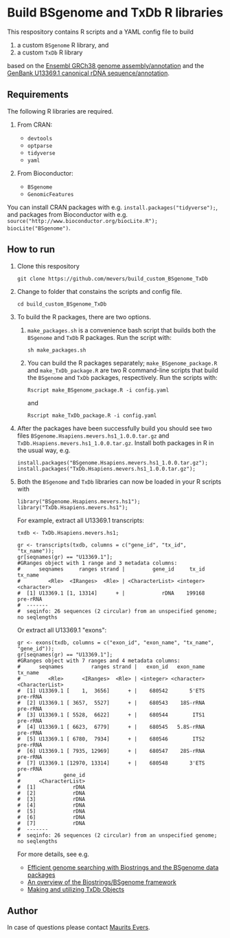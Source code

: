 # Build BSgenome and TxDb R libraries

This respository contains R scripts and a YAML config file to build

1. a custom `BSgenome` R library, and
2. a custom `TxDb` R library

based on the [Ensembl GRCh38 genome assembly/annotation](ftp://ftp.ensembl.org/pub/release-89) and the [GenBank U13369.1 canonical rDNA sequence/annotation](https://www.ncbi.nlm.nih.gov/nuccore/555853).


## Requirements

The following R libraries are required.

1. From CRAN:

    * `devtools`
    * `optparse`
    * `tidyverse`
    * `yaml`

2. From Bioconductor:

    * `BSgenome`
    * `GenomicFeatures`


You can install CRAN packages with e.g. `install.packages("tidyverse");`, and packages from Bioconductor with e.g. `source("http://www.bioconductor.org/biocLite.R"); biocLite("BSgenome")`.


## How to run

1. Clone this respository

    ```
    git clone https://github.com/mevers/build_custom_BSgenome_TxDb
    ```

2. Change to folder that constains the scripts and config file.

    ```
    cd build_custom_BSgenome_TxDb
    ```

3. To build the R packages, there are two options.

    1. `make_packages.sh` is a convenience bash script that builds both the `BSgenome` and `TxDb` R packages. Run the script with:

        ```
        sh make_packages.sh
        ```

    2. You can build the R packages separately; `make_BSgenome_package.R` and `make_TxDb_package.R` are two R command-line scripts that build the `BSgenome` and `TxDb` packages, respectively. Run the scripts with:

        ```
        Rscript make_BSgenome_package.R -i config.yaml
        ```

        and

        ```
        Rscript make_TxDb_package.R -i config.yaml
        ```

4. After the packages have been successfully build you should see two files `BSgenome.Hsapiens.mevers.hs1_1.0.0.tar.gz` and `TxDb.Hsapiens.mevers.hs1_1.0.0.tar.gz`. Install both packages in R in the usual way, e.g.

    ```
    install.packages("BSgenome.Hsapiens.mevers.hs1_1.0.0.tar.gz");
    install.packages("TxDb.Hsapiens.mevers.hs1_1.0.0.tar.gz");
    ```

5. Both the `BSgenome` and `TxDb` libraries can now be loaded in your R scripts with

    ```
    library("BSgenome.Hsapiens.mevers.hs1");
    library("TxDb.Hsapiens.mevers.hs1");
    ```

    For example, extract all U13369.1 transcripts:

    ```
    txdb <- TxDb.Hsapiens.mevers.hs1;

    gr <- transcripts(txdb, columns = c("gene_id", "tx_id", "tx_name"));
    gr[seqnames(gr) == "U13369.1"];
    #GRanges object with 1 range and 3 metadata columns:
    #      seqnames     ranges strand |         gene_id     tx_id     tx_name
    #         <Rle>  <IRanges>  <Rle> | <CharacterList> <integer> <character>
    #  [1] U13369.1 [1, 13314]      + |            rDNA    199168    pre-rRNA
    #  -------
    #  seqinfo: 26 sequences (2 circular) from an unspecified genome; no seqlengths    
    ```

    Or extract all U13369.1 "exons":
    ```
    gr <- exons(txdb, columns = c("exon_id", "exon_name", "tx_name", "gene_id"));
    gr[seqnames(gr) == "U13369.1"];
    #GRanges object with 7 ranges and 4 metadata columns:
    #      seqnames         ranges strand |   exon_id   exon_name         tx_name
    #         <Rle>      <IRanges>  <Rle> | <integer> <character> <CharacterList>
    #  [1] U13369.1 [    1,  3656]      + |    680542       5'ETS        pre-rRNA
    #  [2] U13369.1 [ 3657,  5527]      + |    680543    18S-rRNA        pre-rRNA
    #  [3] U13369.1 [ 5528,  6622]      + |    680544        ITS1        pre-rRNA
    #  [4] U13369.1 [ 6623,  6779]      + |    680545   5.8S-rRNA        pre-rRNA
    #  [5] U13369.1 [ 6780,  7934]      + |    680546        ITS2        pre-rRNA
    #  [6] U13369.1 [ 7935, 12969]      + |    680547    28S-rRNA        pre-rRNA
    #  [7] U13369.1 [12970, 13314]      + |    680548       3'ETS        pre-rRNA
    #              gene_id
    #      <CharacterList>
    #  [1]            rDNA
    #  [2]            rDNA
    #  [3]            rDNA
    #  [4]            rDNA
    #  [5]            rDNA
    #  [6]            rDNA
    #  [7]            rDNA
    #  -------
    #  seqinfo: 26 sequences (2 circular) from an unspecified genome; no seqlengths
    ```

    For more details, see e.g.

    * [Efficient genome searching with Biostrings and the BSgenome data packages](https://bioconductor.org/packages/release/bioc/vignettes/BSgenome/inst/doc/GenomeSearching.pdf)
    * [An overview of the Biostrings/BSgenome framework](https://www.bioconductor.org/help/course-materials/2011/BioC2011/LabStuff/BiostringsBSgenomeOverview.pdf)
    * [Making and utilizing TxDb Objects](https://bioconductor.org/packages/devel/bioc/vignettes/GenomicFeatures/inst/doc/GenomicFeatures.pdf)


## Author

In case of questions please contact [Maurits Evers](mailto:maurits.evers@anu.edu.au).
